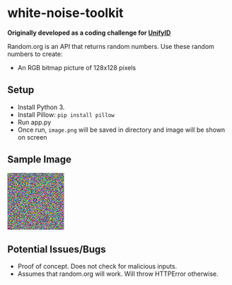 # white-noise-toolkit
**Originally developed as a coding challenge for [UnifyID](https://unify.id)**

Random.org is an API that returns random numbers. Use these random numbers to create:
* An RGB bitmap picture of 128x128 pixels

## Setup
* Install Python 3.
* Install Pillow: `pip install pillow`
* Run app.py
* Once run, `image.png` will be saved in directory and image will be shown on screen

## Sample Image
![Sample Image](https://github.com/erikyangs/white-noise-toolkit/blob/master/image.png)

## Potential Issues/Bugs
* Proof of concept. Does not check for malicious inputs.
* Assumes that random.org will work. Will throw HTTPError otherwise.
